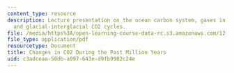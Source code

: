 ```yaml
---
content_type: resource
description: Lecture presentation on the ocean carbon system, gases in ice cores,
  and glacial-interglacial CO2 cycles.
file: /media/https%3A/open-learning-course-data-rc.s3.amazonaws.com/12-842-climate-physics-and-chemistry-fall-2008/c3adceaa50dba097643ed9fb9982c24e_part4_lec3.pdf
file_type: application/pdf
resourcetype: Document
title: Changes in CO2 During the Past Million Years
uid: c3adceaa-50db-a097-643e-d9fb9982c24e
---
```

